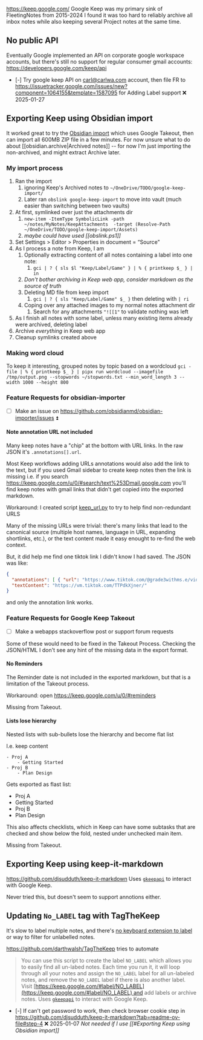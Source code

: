 https://keep.google.com/
Google Keep was my primary sink of FleetingNotes from 2015-2024
I found it was too hard to reliably archive all inbox notes while also keeping several Project notes at the same time.
## No public API
Eventually Google implemented an API on corporate google workspace accounts, but there's still no support for regular consumer gmail accounts: https://developers.google.com/keep/api
- [-] Try google keep API on carl@carlwa.com account, then file FR to https://issuetracker.google.com/issues/new?component=1064155&template=1587095 for Adding Label support ❌ 2025-01-27
## Exporting Keep using Obsidian import
It worked great to try the [Obsidian import](https://help.obsidian.md/import/google-keep) which uses Google Takeout, then can import all 600MB ZIP file in a few minutes. 
For now unsure what to do about [[obsidian.archive|Archived notes]] -- for now I'm just importing the non-archived, and might extract Archive later.
### My import process
1. Ran the import 
	1. ignoring Keep's Archived notes to `~/OneDrive/TODO/google-keep-import/`
	2. Later ran `obslink google-keep-import` to move into vault (much easier than switching between two vaults)
2. At first, symlinked over just the attachments dir
	1. `new-item -ItemType SymbolicLink -path ~/notes/MyNotes/KeepAttachments  -target (Resolve-Path ~/OneDrive/TODO/google-keep-import/Assets)`
	2. *maybe could have used [[obslink.ps1]]*
3. Set Settings > Editor > Properties in document = “Source" 
4. As I process a note from Keep, I am 
	1. Optionally extracting content of all notes containing a label into one note:
		1.  `gci | ? { sls $l "Keep/Label/Game" } | % { printkeep $_ } | in`
	2. *Don't bother archiving in Keep web app, consider markdown as the source of truth*
	3. Deleting MD file from keep import
		1. `gci | ? { sls "Keep/Label/Game" $_ }` then deleting with `| ri`
	4. Coping over any attached images to my normal notes attachment dir
		1. Search for any attachments `"![[1"` to validate nothing was left
5. As I finish all notes with some label, unless many existing items already were archived, deleting label
6. Archive *everything* in Keep web app
7. Cleanup symlinks created above
### Making word cloud
To keep it interesting, grouped notes by topic based on a wordcloud
`gci -file | % { printkeep $_ } | pipx run wordcloud --imagefile /tmp/output.png --stopwords ~/stopwords.txt --min_word_length 3 --width 1000 --height 800`
### Feature Requests for obsidian-importer
- [ ] Make an issue on https://github.com/obsidianmd/obsidian-importer/issues ⏫ 
#### Note annotation URL not included
Many keep notes have a "chip" at the bottom with URL links. In the raw JSON it's `.annotations[].url`.

Most Keep workflows adding URLs annotations would also add the link to the text, but if you used Gmail sidebar to create keep notes then the link is missing i.e. if you search https://keep.google.com/u/0/#search/text%253Dmail.google.com you'll find keep notes with gmail links that didn't get copied into the exported markdown.

Workaround: I created script [keep_url.py](../keep_url.py) to try to help find non-redundant URLS 

Many of the missing URLs were trivial: there's many links that lead to the canonical source (multiple host names, language in URL, expanding shortlinks, etc.), or the text content made it easy enought to re-find the web context.

But, it did help me find one tiktok link I didn't know I had saved. The JSON was like:
```json
{
  "annotations": [ { "url": "https://www.tiktok.com/@grade3withms.e/video/7059496051148999982" } ],
  "textContent": "https://vm.tiktok.com/TTPdkXjner/"
}
```
and only the annotation link works.
### Feature Requests for Google Keep Takeout
- [ ] Make a webapps stackoverflow post or support forum requests

Some of these would need to be fixed in the Takeout Process. Checking the JSON/HTML I don't see any hint of the missing data in the export format.
#### No Reminders
The Reminder date is not included in the exported markdown, but that is a limitation of the Takeout process.

Workaround: open https://keep.google.com/u/0/#reminders 

Missing from Takeout.
#### Lists lose hierarchy
Nested lists with sub-bullets lose the hierarchy and become flat list

I.e. keep content
```
- Proj A
	- Getting Started
- Proj B
	- Plan Design
```
Gets exported as flast list:
- Proj A
- Getting Started
- Proj B
- Plan Design

This also affects checklists, which in Keep can have some subtasks that are checked and show below the fold, nested under unchecked main item.

Missing from Takeout.
## Exporting Keep using keep-it-markdown
https://github.com/djsudduth/keep-it-markdown
Uses [`gkeepapi`](https://github.com/kiwiz/gkeepapi) to interact with Google Keep.

Never tried this, but doesn't seem to support annotions either.
## Updating `No_LABEL` tag with TagTheKeep
It's slow to label multiple notes, and there's [no keyboard extension to label](https://support.google.com/docs/thread/9266447?hl=en) or way to filter for unlabelled notes.

https://github.com/darthwalsh/TagTheKeep tries to automate 
>You can use this script to create the label `NO_LABEL` which allows you to easily find all un-labed notes. Each time you run it, it will loop through all your notes and assign the `NO_LABEL` label for all un-labeled notes, and remove the `NO_LABEL` label if there is also another label.
>Visit [https://keep.google.com/#label/NO_LABEL](https://keep.google.com/#label/NO_LABEL) and add labels or archive notes.
>Uses [`gkeepapi`](https://github.com/kiwiz/gkeepapi) to interact with Google Keep.

- [-] If can't get password to work, then check browser cookie step in https://github.com/djsudduth/keep-it-markdown?tab=readme-ov-file#step-4 ❌ 2025-01-07
*Not needed if I use [[#Exporting Keep using Obsidian import]]*

